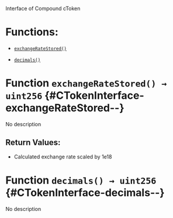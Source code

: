 Interface of Compound cToken

# Functions:

- [`exchangeRateStored()`](#CTokenInterface-exchangeRateStored--)

- [`decimals()`](#CTokenInterface-decimals--)

# Function `exchangeRateStored() → uint256` {#CTokenInterface-exchangeRateStored--}

No description

## Return Values:

- Calculated exchange rate scaled by 1e18

# Function `decimals() → uint256` {#CTokenInterface-decimals--}

No description
